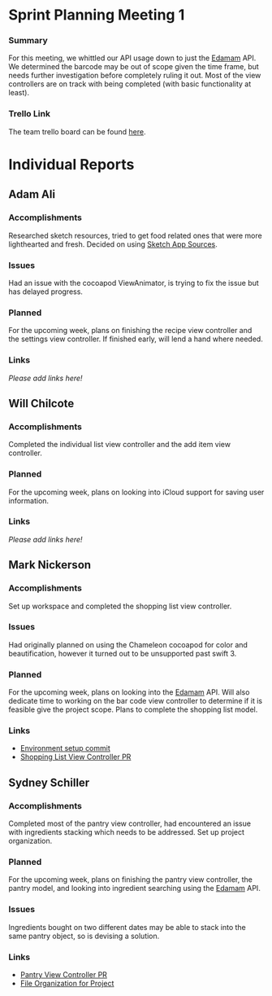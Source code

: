 # Sprint Planning Meeting 1
### Summary
For this meeting, we whittled our API usage down to just the [Edamam](https://www.edamam.com/) API. 
We determined the barcode may be out of scope given the time frame, but needs
further investigation before completely ruling it out. Most of the view
controllers are on track with being completed (with basic functionality at least).

### Trello Link
The team trello board can be found [here](https://trello.com/b/KZggYtj1/master-189e-board).

# Individual Reports
## Adam Ali
### Accomplishments
Researched sketch resources, tried to get food related ones that were more
lighthearted and fresh. Decided on using [Sketch App Sources](https://www.sketchappsources.com/).

### Issues
Had an issue with the cocoapod ViewAnimator, is trying to fix the issue but has
delayed progress.

### Planned
For the upcoming week, plans on finishing the recipe view controller and the
settings view controller. If finished early, will lend a hand where needed.

### Links
_Please add links here!_

## Will Chilcote
### Accomplishments
Completed the individual list view controller and the add item view controller.

### Planned
For the upcoming week, plans on looking into iCloud support for saving user
information.


### Links
_Please add links here!_

## Mark Nickerson
### Accomplishments
Set up workspace and completed the shopping list view controller.

### Issues
Had originally planned on using the Chameleon cocoapod for color and
beautification, however it turned out to be unsupported past swift 3.

### Planned
For the upcoming week, plans on looking into the [Edamam](https://www.edamam.com/) API.
Will also dedicate time to working on the bar code view controller to determine
if it is feasible give the project scope. Plans to complete the shopping list
model.

### Links
- [Environment setup commit](https://github.com/ECS189E/Can-I-graduate-already-LLC/commit/73de3859c9c2e731b4e489f5a672da2993221f14)
- [Shopping List View Controller PR](https://github.com/ECS189E/Can-I-graduate-already-LLC/pull/1)


## Sydney Schiller
### Accomplishments
Completed most of the pantry view controller, had encountered an issue with
ingredients stacking which needs to be addressed. Set up project organization.

### Planned
For the upcoming week, plans on finishing the pantry view controller, the pantry
model, and looking into ingredient searching using the [Edamam](https://www.edamam.com/) API.

### Issues
Ingredients bought on two different dates may be able to stack into the same
pantry object, so is devising a solution.

### Links
- [Pantry View Controller PR](https://github.com/ECS189E/Can-I-graduate-already-LLC/pull/2)
- [File Organization for Project](https://github.com/ECS189E/Can-I-graduate-already-LLC/commit/dd69943ac7aad926bebb258d7282a7c36abdf19f)
